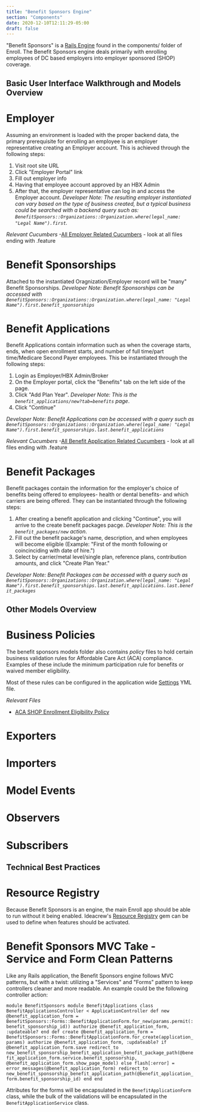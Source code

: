 ```yaml
---
title: "Benefit Sponsors Engine"
section: "Components"
date: 2020-12-10T12:11:29-05:00
draft: false
---
```


"Benefit Sponsors" is a [Rails Engine](https://guides.rubyonrails.org/engines.html) found in the components/ folder of Enroll. The Benefit Sponsors engine deals primarily with enrolling employees of DC based employers into employer sponsored (SHOP) coverage. 

## Basic User Interface Walkthrough and Models Overview

# Employer
Assuming an environment is loaded with the proper backend data, the primary prerequisite for enrolling an employee is an employer representative creating an Employer account. This is achieved through the following steps:

1. Visit root site URL
2. Click "Employer Portal" link
3. Fill out employer info
4. Having that employee account approved by an HBX Admin
5. After that, the employer representative can log in and access the Employer account.
_Developer Note: The resulting employer instantiated can vary based on the type of business created, but a typical business could be searched with a backend query such as: `BenefitSponsors::Organizations::Organization.where(legal_name: "Legal Name").first`._

*Relevant Cucumbers*
-[All Employer Related Cucumbers](https://github.com/dchbx/enroll/tree/master/features/employers) - look at all files ending with .feature

# Benefit Sponsorships
Attached to the instantiated Oragnization/Employer record will be "many" Benefit Sponsorships.
_Developer Note: Benefit Sponsorships can be accessed with `BenefitSponsors::Organizations::Organization.where(legal_name: "Legal Name").first.benefit_sponsorships`_

# Benefit Applications

Benefit Applications contain information such as when the coverage starts, ends, when open enrollment starts, and number of full time/part time/Medicare Second Payer employees. This be instantiated through the following steps:

1. Login as Employer/HBX Admin/Broker
2. On the Employer portal, click the "Benefits" tab on the left side of the page.
3. Click "Add Plan Year". _Developer Note: This is the `benefit_applications/new?tab=benefits` page_.
4. Click "Continue"

_Developer Note: Benefit Applications can be accessed with a query such as `BenefitSponsors::Organizations::Organization.where(legal_name: "Legal Name").first.benefit_sponsorships.last.benefit_applications`_

*Relevant Cucumbers*
-[All Benefit Application Related Cucumbers](https://github.com/dchbx/enroll/tree/master/features/employers/benefit_applications) - look at all files ending with .feature

# Benefit Packages

Benefit packages contain the information for the employer's choice of benefits being offered to employees- health or dental benefits- and which carriers are being offered. They can be instantiated through the following steps:

1. After creating a benefit application and clicking "Continue", you will arrive to the create benefit packages pacge. _Developer Note: This is the `benefit_packages/new` action_.
2. Fill out the benefit package's name, description, and when employees will become eligible (Example: "First of the month following or coincinciding with date of hire.")
3. Select by carrier/metal level/single plan, reference plans, contribution amounts, and click "Create Plan Year."

_Developer Note: Benefit Packages can be accessed with a query such as `BenefitSponsors::Organizations::Organization.where(legal_name: "Legal Name").first.benefit_sponsorships.last.benefit_applications.last.benefit_packages`_


## Other Models Overview

# Business Policies

The benefit sponsors models folder also contains _policy_ files to hold certain business validation rules for Affordable Care Act (ACA) compliance. Examples of these include the minimum participation rule for benefits or waived member eligibility.

Most of these rules can be configured in the application wide [Settings](https://github.com/dchbx/enroll/blob/master/config/settings.yml) YML file.

*Relevant Files*
- [ACA SHOP Enrollment Eligibility Policy](https://github.com/dchbx/enroll/blob/master/components/benefit_sponsors/app/models/benefit_sponsors/benefit_applications/aca_shop_enrollment_eligibility_policy.rb)

# Exporters

# Importers

# Model Events

# Observers

# Subscribers

## Technical Best Practices

# Resource Registry

Because Benefit Sponsors is an engine, the main Enroll app should be able to run without it being enabled. Ideacrew's [Resource Registry](https://github.com/ideacrew/resource_registry) gem can be used to define when features should be activated.

# Benefit Sponsors MVC Take - Service and Form Clean Patterns

Like any Rails application, the Benefit Sponsors engine follows MVC patterns, but with a twist: utilizing a "Services" and "Forms" pattern to keep controllers cleaner and more readable. An example could be the following controller action:

`
module BenefitSponsors
  module BenefitApplications
    class BenefitApplicationsController < ApplicationController
      def new
        @benefit_application_form = BenefitSponsors::Forms::BenefitApplicationForm.for_new(params.permit(:benefit_sponsorship_id))
        authorize @benefit_application_form, :updateable?
      end
      def create
        @benefit_application_form = BenefitSponsors::Forms::BenefitApplicationForm.for_create(application_params)
        authorize @benefit_application_form, :updateable?
        if @benefit_application_form.save
          redirect_to new_benefit_sponsorship_benefit_application_benefit_package_path(@benefit_application_form.service.benefit_sponsorship, @benefit_application_form.show_page_model)
        else
          flash[:error] = error_messages(@benefit_application_form)
          redirect_to new_benefit_sponsorship_benefit_application_path(@benefit_application_form.benefit_sponsorship_id)
        end
      end
`


Attributes for the forms will be encapsulated in the `BenefitApplicationForm` class, while the bulk of the validations will be encapsulated in the `BenefitApplicationService` class.